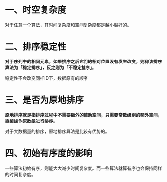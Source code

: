 # 一、时空复杂度
对于任意一个算法，其时间复杂度和空间复杂度都是越小越好的。
# 二、排序稳定性
**对于序列中的相同元素，如果排序之后它们的相对位置没有发生改变，则称该排序算法为「稳定排序」，反之则为「不稳定排序」**。

稳定性不会改变同样ID下，数据原有的顺序
# 三、是否为原地排序

**原地排序就是指排序过程中不需要额外的辅助空间，只需要常数级别的额外空间，直接操作原数组进行排序**。


对于大数据量的排序，原地排序算法是比较有优势的。


# 四、初始有序度的影响
一些算法初始有序，则能大大减少时间复杂度。而一些算法就算有序也会保持同样的时间复杂度。

